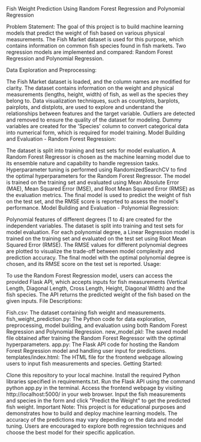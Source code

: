 Fish Weight Prediction Using Random Forest Regression and Polynomial Regression

Problem Statement:
The goal of this project is to build machine learning models that predict the weight of fish based on various physical measurements. The Fish Market dataset is used for this purpose, which contains information on common fish species found in fish markets. Two regression models are implemented and compared: Random Forest Regression and Polynomial Regression.

Data Exploration and Preprocessing:

The Fish Market dataset is loaded, and the column names are modified for clarity.
The dataset contains information on the weight and physical measurements (lengths, height, width) of fish, as well as the species they belong to.
Data visualization techniques, such as countplots, barplots, pairplots, and distplots, are used to explore and understand the relationships between features and the target variable.
Outliers are detected and removed to ensure the quality of the dataset for modeling.
Dummy variables are created for the 'Species' column to convert categorical data into numerical form, which is required for model training.
Model Building and Evaluation - Random Forest Regression:

The dataset is split into training and test sets for model evaluation.
A Random Forest Regressor is chosen as the machine learning model due to its ensemble nature and capability to handle regression tasks.
Hyperparameter tuning is performed using RandomizedSearchCV to find the optimal hyperparameters for the Random Forest Regressor.
The model is trained on the training set and evaluated using Mean Absolute Error (MAE), Mean Squared Error (MSE), and Root Mean Squared Error (RMSE) as the evaluation metrics.
The final model is used to predict the weight of fish on the test set, and the RMSE score is reported to assess the model's performance.
Model Building and Evaluation - Polynomial Regression:

Polynomial features of different degrees (1 to 4) are created for the independent variables.
The dataset is split into training and test sets for model evaluation.
For each polynomial degree, a Linear Regression model is trained on the training set and evaluated on the test set using Root Mean Squared Error (RMSE).
The RMSE values for different polynomial degrees are plotted to visualize the trade-off between model complexity and prediction accuracy.
The final model with the optimal polynomial degree is chosen, and its RMSE score on the test set is reported.
Usage:

To use the Random Forest Regression model, users can access the provided Flask API, which accepts inputs for fish measurements (Vertical Length, Diagonal Length, Cross Length, Height, Diagonal Width) and the fish species.
The API returns the predicted weight of the fish based on the given inputs.
File Descriptions:

Fish.csv: The dataset containing fish weight and measurements.
fish_weight_prediction.py: The Python code for data exploration, preprocessing, model building, and evaluation using both Random Forest Regression and Polynomial Regression.
new_model.pkl: The saved model file obtained after training the Random Forest Regressor with the optimal hyperparameters.
app.py: The Flask API code for hosting the Random Forest Regression model and handling user input for predictions.
templates/index.html: The HTML file for the frontend webpage allowing users to input fish measurements and species.
Getting Started:

Clone this repository to your local machine.
Install the required Python libraries specified in requirements.txt.
Run the Flask API using the command python app.py in the terminal.
Access the frontend webpage by visiting http://localhost:5000/ in your web browser.
Input the fish measurements and species in the form and click "Predict the Weight" to get the predicted fish weight.
Important Note:
This project is for educational purposes and demonstrates how to build and deploy machine learning models. The accuracy of the predictions may vary depending on the data and model tuning. Users are encouraged to explore both regression techniques and choose the best model for their specific application.
